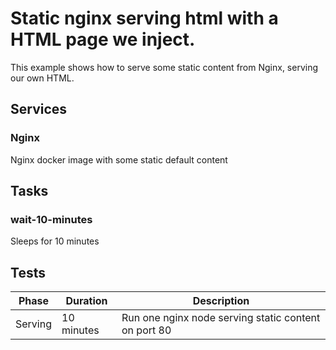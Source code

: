 # Static nginx serving html with a HTML page we inject.

This example shows how to serve some static content from Nginx, serving our own HTML.

## Services

### Nginx
Nginx docker image with some static default content

## Tasks

### wait-10-minutes
Sleeps for 10 minutes

## Tests

|  Phase       | Duration   | Description                                                         |
|--------------|------------|---------------------------------------------------------------------|
| Serving      |  10 minutes | Run one nginx node serving static content on port 80                |